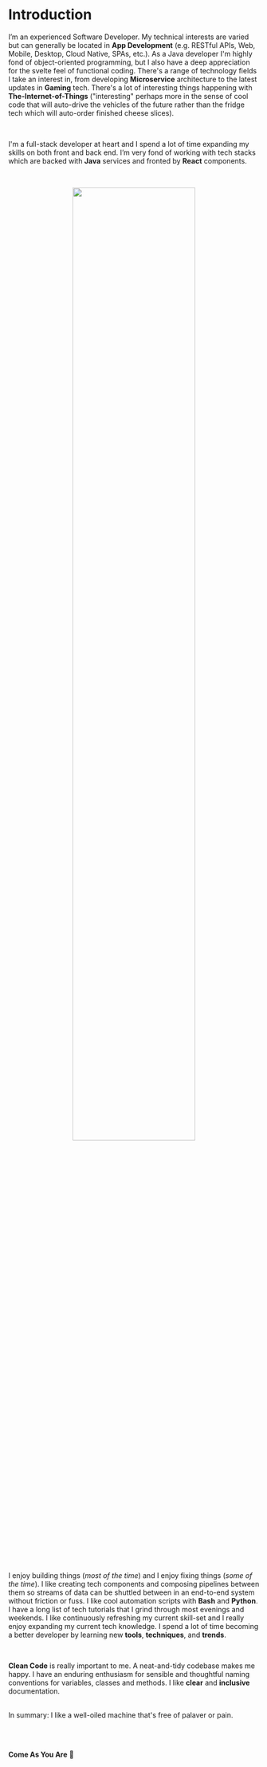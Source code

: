 # Introduction

I’m an experienced Software Developer. My technical interests are varied but can generally 
be located in **App Development** (e.g. RESTful APIs, Web, Mobile, Desktop, Cloud Native, SPAs, etc.). As a 
Java developer I'm highly fond of object-oriented programming, but I also have a deep appreciation for the svelte 
feel of functional coding. There's a range of technology fields I take an interest in, from developing **Microservice** 
architecture to the latest updates in **Gaming** tech. There's a lot of interesting things happening with 
**The-Internet-of-Things** ("interesting" perhaps more in the sense of cool code that will auto-drive the vehicles of 
the future rather than the fridge tech which will auto-order finished cheese slices).

<br />

I'm a full-stack developer at heart and I spend a lot of time expanding my skills on both front and back end. I’m very 
fond of working with tech stacks which are backed with **Java** services and fronted by **React** components. 

<br />

<p align="center" width="100%">
    <img width="70%" src="https://www.lylechristine.com/static/ba5b674706914c84ca325e9f6fb8eccf/60e21/lyle-christine-sepia.jpg">
</p>

<br />

I enjoy building things (*most of the time*) and I enjoy fixing things (*some of the time*). I like creating tech 
components and composing pipelines between them so streams of data can be shuttled between in an end-to-end system 
without friction or fuss. I like cool automation scripts with **Bash** and **Python**. I have a long list of tech 
tutorials that I grind through most evenings and weekends. I like continuously refreshing my current skill-set and I 
really enjoy expanding my current tech knowledge. I spend a lot of time becoming a better developer by learning 
new **tools**, **techniques**, and **trends**.

<br />

**Clean Code** is really important to me. A neat-and-tidy codebase makes me happy. I have an enduring enthusiasm for 
sensible and thoughtful naming conventions for variables, classes and methods. I like **clear** and **inclusive** 
documentation.

<br /> In summary: I like a well-oiled machine that's free of palaver or pain.

<br />
<br /> 

**Come As You Are** 🎸
